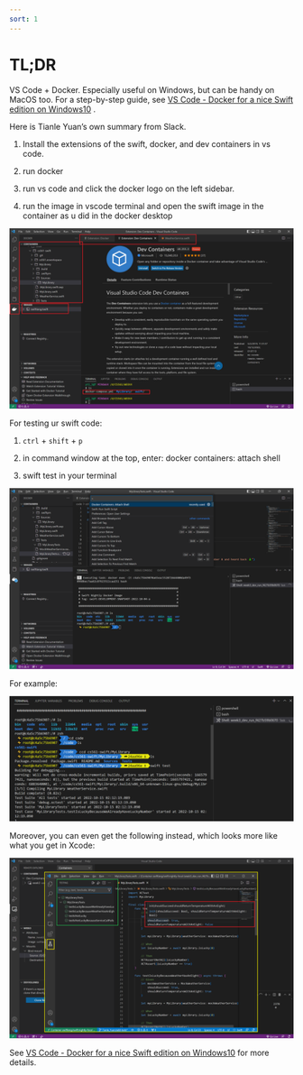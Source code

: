 ```yaml
---
sort: 1
---
```


# TL;DR

VS Code + Docker. Especially useful on Windows, but can be handy on MacOS too. For a step-by-step guide, see [VS Code - Docker for a nice Swift edition on Windows10](VS-Code---Docker-for-a-nice-Swift-edition-on-Windows10_74350771.html) .

Here is Tianle Yuan’s own summary from Slack.

1.  Install the extensions of the swift, docker, and dev containers in vs code.
    
2.  run docker
    
3.  run vs code and click the docker logo on the left sidebar.
    
4.  run the image in vscode terminal and open the swift image in the container as u did in the docker desktop
    

![](attachments/74449025/74318046.png)

For testing ur swift code:

1.  `ctrl` + `shift` + `p`
    
2.  in command window at the top, enter: docker containers: attach shell
    
3.  swift test in your terminal
    

![](attachments/74449025/74416413.png)

For example:

![](attachments/74449025/74383525.png?width=680)

Moreover, you can even get the following instead, which looks more like what you get in Xcode:

![](attachments/74449025/74416471.png)

See [VS Code - Docker for a nice Swift edition on Windows10](VS-Code---Docker-for-a-nice-Swift-edition-on-Windows10_74350771.html) for more details.